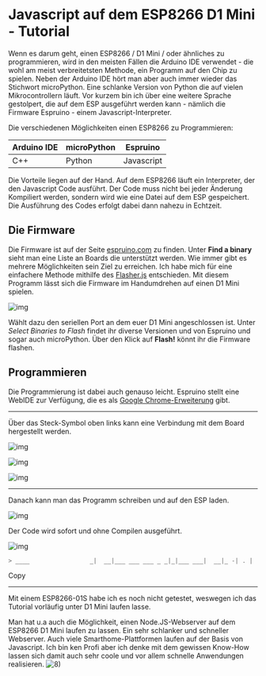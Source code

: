 # Javascript auf dem ESP8266 D1 Mini - Tutorial

Wenn es darum geht, einen ESP8266 / D1 Mini / oder ähnliches zu programmieren, wird in den meisten Fällen die Arduino IDE verwendet - die wohl am meist verbreitetsten Methode, ein Programm auf den Chip zu spielen. Neben der Arduino IDE hört man aber auch immer wieder das Stichwort microPython. Eine schlanke Version von Python die auf vielen Mikrocontrollern läuft. Vor kurzem bin ich über eine weitere Sprache gestolpert, die auf dem ESP ausgeführt werden kann - nämlich die Firmware Espruino - einem Javascript-Interpreter.

Die verschiedenen Möglichkeiten einen ESP8266 zu Programmieren:

| Arduino IDE | microPython | Espruino   |
| ----------- | ----------- | ---------- |
| C++         | Python      | Javascript |

Die Vorteile liegen auf der Hand. Auf dem ESP8266 läuft ein Interpreter, der den Javascript Code ausführt. Der Code muss nicht bei jeder Änderung Kompiliert werden, sondern wird wie eine Datei auf dem ESP gespeichert. Die Ausführung des Codes erfolgt dabei dann nahezu in Echtzeit.

## Die Firmware

Die Firmware ist auf der Seite [espruino.com](https://web.archive.org/web/20220118154522/https://www.espruino.com/Download) zu finden. Unter **Find a binary** sieht man eine Liste an Boards die unterstützt werden. Wie immer gibt es mehrere Möglichkeiten sein Ziel zu erreichen. Ich habe mich für eine einfachere Methode mithilfe des [Flasher.js](https://web.archive.org/web/20220118154522/https://github.com/thingsSDK/flasher.js/tree/master) entschieden. Mit diesem Programm lässt sich die Firmware im Handumdrehen auf einen D1 Mini spielen.

![img](https://web.archive.org/web/20220118154522im_/https://my.makesmart.net/assets/uploads/files/1591781602064-bildschirmfoto-2020-06-10-um-11.13.32.png)

Wählt dazu den seriellen Port an dem euer D1 Mini angeschlossen ist. Unter *Select Binaries to Flash* findet ihr diverse Versionen und von Espruino und sogar auch microPython. Über den Klick auf **Flash!** könnt ihr die Firmware flashen.

## Programmieren

Die Programmierung ist dabei auch genauso leicht. Espruino stellt eine WebIDE zur Verfügung, die es als [Google Chrome-Erweiterung](https://web.archive.org/web/20220118154522/https://chrome.google.com/webstore/detail/espruino-web-ide/bleoifhkdalbjfbobjackfdifdneehpo) gibt.

------

Über das Steck-Symbol oben links kann eine Verbindung mit dem Board hergestellt werden.

![img](https://web.archive.org/web/20220118154522im_/https://my.makesmart.net/assets/uploads/files/1591782114787-bildschirmfoto-2020-06-10-um-11.39.55.png)

![img](https://web.archive.org/web/20220118154522im_/https://my.makesmart.net/assets/uploads/files/1591782123341-bildschirmfoto-2020-06-10-um-11.37.29.png)

![img](https://web.archive.org/web/20220118154522im_/https://my.makesmart.net/assets/uploads/files/1591782135328-bildschirmfoto-2020-06-10-um-11.37.51.png)

------

Danach kann man das Programm schreiben und auf den ESP laden.

![img](https://web.archive.org/web/20220118154522im_/https://my.makesmart.net/assets/uploads/files/1591782163099-bildschirmfoto-2020-06-10-um-11.38.09.png)

Der Code wird sofort und ohne Compilen ausgeführt.

![img](https://web.archive.org/web/20220118154522im_/https://my.makesmart.net/assets/uploads/files/1591782193756-bildschirmfoto-2020-06-10-um-11.39.10.png)

```javascript
> ____                 _|  __|___ ___ ___ _ _|_|___ ___|  __|_ -| . |  _| | | |   | . ||____|___|  _|_| |___|_|_|_|___|         |_| espruino.com 2v01 (c) 2018 G.WilliamsEspruino is Open Source. Our work is supportedonly by sales of official boards and donations:http://espruino.com/DonateFlash map 4MB:512/512, manuf 0x20 chip 0x4016>makesmart win> 
```

Copy

------

Mit einem ESP8266-01S habe ich es noch nicht getestet, weswegen ich das Tutorial vorläufig unter D1 Mini laufen lasse.

Man hat u.a auch die Möglichkeit, einen Node.JS-Webserver auf dem ESP8266 D1 Mini laufen zu lassen. Ein sehr schlanker und schneller Webserver. Auch viele Smarthome-Plattformen laufen auf der Basis von Javascript. Ich bin ken Profi aber ich denke mit dem gewissen Know-How lassen sich damit auch sehr coole und vor allem schnelle Anwendungen realisieren. ![8)](https://web.archive.org/web/20220118154522im_/https://my.makesmart.net/plugins/nodebb-plugin-emoji/emoji/android/1f60e.png?v=kk2i839s1eo)